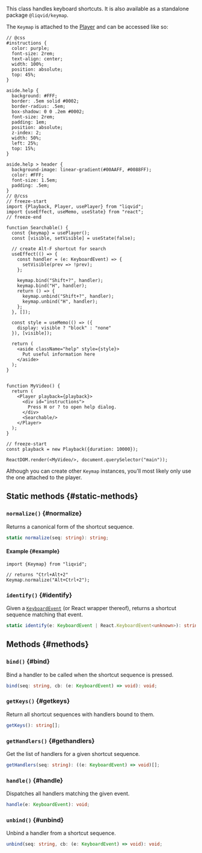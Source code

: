 This class handles keyboard shortcuts.  It is also available as a standalone package `@liqvid/keymap`.

The `Keymap` is attached to the [Player](./Player.md#keymap) and can be accessed like so:

```tsx liqvid
// @css
#instructions {
  color: purple;
  font-size: 2rem;
  text-align: center;
  width: 100%;
  position: absolute;
  top: 45%;
}

aside.help {
  background: #FFF;
  border: .5em solid #0002;
  border-radius: .5em;
  box-shadow: 0 0 .2em #0002;
  font-size: 2rem;
  padding: 1em;
  position: absolute;
  z-index: 2;
  width: 50%;
  left: 25%;
  top: 15%;
}

aside.help > header {
  background-image: linear-gradient(#00AAFF, #0088FF);
  color: #FFF;
  font-size: 1.5em;
  padding: .5em;
}
// @/css
// freeze-start
import {Playback, Player, usePlayer} from "liqvid";
import {useEffect, useMemo, useState} from "react";
// freeze-end

function Searchable() {
  const {keymap} = usePlayer();
  const [visible, setVisible] = useState(false);

  // create Alt-F shortcut for search
  useEffect(() => {
    const handler = (e: KeyboardEvent) => {
      setVisible(prev => !prev);
    };

    keymap.bind("Shift+?", handler);
    keymap.bind("H", handler);
    return () => {
      keymap.unbind("Shift+?", handler);
      keymap.unbind("H", handler);
    };
  }, []);

  const style = useMemo(() => ({
    display: visible ? "block" : "none"
  }), [visible]);

  return (
    <aside className="help" style={style}>
      Put useful information here
    </aside>
  );
}


function MyVideo() {
  return (
    <Player playback={playback}>
      <div id="instructions">
        Press H or ? to open help dialog.
      </div>
      <Searchable/>
    </Player>
  );
}

// freeze-start
const playback = new Playback({duration: 10000});

ReactDOM.render(<MyVideo/>, document.querySelector("main"));
```

Although you can create other `Keymap` instances, you'll most likely only use the one attached to the player.

## Static methods {#static-methods}

### `normalize()` {#normalize}

Returns a canonical form of the shortcut sequence.

```typescript
static normalize(seq: string): string;
```

#### Example {#example}

```tsx
import {Keymap} from "liqvid";

// returns "Ctrl+Alt+2"
Keymap.normalize("Alt+Ctrl+2");
```

### `identify()` {#identify}

Given a [`KeyboardEvent`](https://developer.mozilla.org/en-US/docs/Web/API/KeyboardEvent) (or React wrapper thereof), returns a shortcut sequence matching that event.

```typescript
static identify(e: KeyboardEvent | React.KeyboardEvent<unknown>): string;
```
  
## Methods {#methods}

### `bind()` {#bind}

Bind a handler to be called when the shortcut sequence is pressed.

```typescript
bind(seq: string, cb: (e: KeyboardEvent) => void): void;
```

### `getKeys()` {#getkeys}

Return all shortcut sequences with handlers bound to them.

```typescript
getKeys(): string[];
```

### `getHandlers()` {#gethandlers}

Get the list of handlers for a given shortcut sequence.

```typescript
getHandlers(seq: string): ((e: KeyboardEvent) => void)[];
```

### `handle()` {#handle}

Dispatches all handlers matching the given event.

```typescript
handle(e: KeyboardEvent): void;
```

### `unbind()` {#unbind}

Unbind a handler from a shortcut sequence.

```typescript
unbind(seq: string, cb: (e: KeyboardEvent) => void): void;
```
